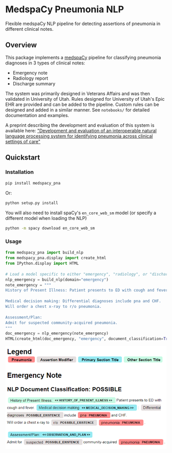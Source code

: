 # MedspaCy Pneumonia NLP
Flexible medspaCy NLP pipeline for detecting assertions of pneumonia in different clinical notes.

## Overview
This package implements a [medspaCy](https://github.com/medspacy/medspacy) pipeline for classifying pneumonia diagnoses
in 3 types of clinical notes:
- Emergency note
- Radiology report
- Discharge summary

The system was primarily designed in Veterans Affairs and was then validated in
University of Utah. Rules designed for University of Utah's Epic EHR are provided and can be
 added to the pipeline. Custom rules can be designed and added in a similar manner. 
See `notebooks/` for detailed documentation and examples.

A preprint describing the development and evaluation of this system is available here: ["Development and evaluation of an interoperable natural language processing system for identifying pneumonia across clinical settings of care"](https://www.medrxiv.org/content/10.1101/2022.05.10.22274910v1)

## Quickstart
### Installation
```bash
pip install medspacy_pna
```

Or:
```bash
python setup.py install
```
You will also need to install spaCy's `en_core_web_sm` model (or specify a different model
when loading the NLP)

```bash
python -m spacy download en_core_web_sm
```
### Usage

```python
from medspacy_pna import build_nlp
from medspacy_pna.display import create_html
from IPython.display import HTML

# Load a model specific to either "emergency", "radiology", or "discharge"
nlp_emergency = build_nlp(domain="emergency")
note_emergency = """
History of Present Illness: Patient presents to ED with cough and fever.

Medical decision making: Differential diagnoses include pna and CHF. 
Will order a chest x-ray to r/o pneumonia.

Assessment/Plan:
Admit for suspected community-acquired pneumonia.
"""
doc_emergency = nlp_emergency(note_emergency)
HTML(create_html(doc_emergency, "emergency", document_classification=True))
```
![Processed emergency note](./images/processed_emergency.PNG)
